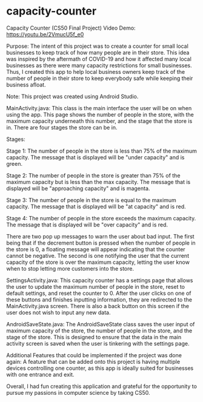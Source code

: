 # capacity-counter
Capacity Counter (CS50 Final Project)
Video Demo: https://youtu.be/2VmucU5f_e0

Purpose: The intent of this project was to create a counter for small local businesses to keep track of how many people are in their store. This idea was inspired by the aftermath of COVID-19 and how it affected many local businesses as there were many capacity restrictions for small businesses. Thus, I created this app to help local business owners keep track of the number of people in their store to keep everybody safe while keeping their business afloat.

Note: This project was created using Android Studio.

MainActivity.java: This class is the main interface the user will be on when using the app. This page shows the number of people in the store, with the maximum capacity underneath this number, and the stage that the store is in. There are four stages the store can be in.

Stages: 

Stage 1: The number of people in the store is less than 75% of the maximum capacity. The message that is displayed will be "under capacity" and is green.

Stage 2: The number of people in the store is greater than 75% of the maximum capacity but is less than the max capacity. The message that is displayed will be "approaching capacity" and is magenta.

Stage 3: The number of people in the store is equal to the maximum capacity. The message that is displayed will be "at capacity" and is red.

Stage 4: The number of people in the store exceeds the maximum capacity. The message that is displayed will be "over capacity" and is red.

There are two pop up messages to warn the user about bad input. The first being that if the decrement button is pressed when the number of people in the store is 0, a floating message will appear indicating that the counter cannot be negative. The second is one notifying the user that the current capacity of the store is over the maximum capacity, letting the user know when to stop letting more customers into the store.

SettingsActivity.java: This capacity counter has a settings page that allows the user to update the maximum number of people in the store, reset to default settings, and reset the counter to 0. After the user clicks on one of these buttons and finishes inputting information, they are redirected to the MainActivity.java screen. There is also a back button on this screen if the user does not wish to input any new data.

AndroidSaveState.java: The AndroidSaveState class saves the user input of maximum capacity of the store, the number of people in the store, and the stage of the store. This is designed to ensure that the data in the main activity screen is saved when the user is tinkering with the settings page.

Additional Features that could be implemented if the project was done again: A feature that can be added onto this project is having multiple devices controlling one counter, as this app is ideally suited for businesses with one entrance and exit.

Overall, I had fun creating this application and grateful for the opportunity to pursue my passions in computer science by taking CS50.
